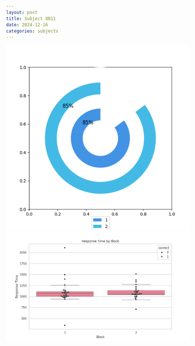 ```yaml
---
layout: post
title: Subject 8011
date: 2024-12-16
categories: subjects
---
```


![](data/8011/run-5/8011__acc_test.png)
![](data/8011/run-5/8011_rt.png)
